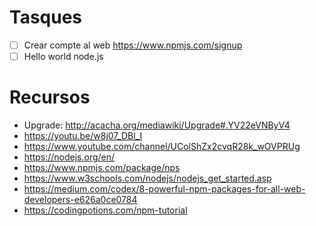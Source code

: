 # Tasques

- [ ] Crear compte al web https://www.npmjs.com/signup
- [ ] Hello world node.js

# Recursos
- Upgrade: http://acacha.org/mediawiki/Upgrade#.YV22eVNByV4
- https://youtu.be/w8j07_DBl_I
- https://www.youtube.com/channel/UColShZx2cvqR28k_wOVPRUg
- https://nodejs.org/en/
- https://www.npmjs.com/package/nps
- https://www.w3schools.com/nodejs/nodejs_get_started.asp
- https://medium.com/codex/8-powerful-npm-packages-for-all-web-developers-e626a0ce0784
- https://codingpotions.com/npm-tutorial
